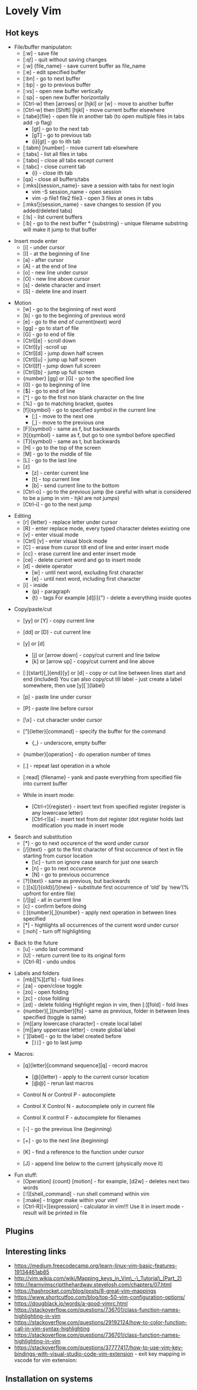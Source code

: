 # Lovely Vim

## Hot keys


- File/buffer manipulaton:
	+ [:w] - save file
	+ [:q!] - quit without saving changes
	+ [:w] {file_name} - save current buffer as file_name
	+ [:e] - edit specified buffer
	+ [:bn] - go to next buffer
	+ [:bp] - go to previous buffer
	+ [:vs] - open new buffer vertically
	+ [:sp] - open new buffer horizontally
	+ [Ctrl-w] then [arrows] or [hjkl] or [w] - move to another buffer
	+ [Ctrl-w] then [Shift] [hjkl] - move current buffer elsewhere
	+ [:tabe]{file} - open file in another tab (to open multiple files in tabs add -p flag)
		* [gt] - go to the next tab
        * [gT] - go to previous tab
        * {i}[gt] - go to ith tab
	+ [:tabm] [number] - move current tab elsewhere
	+ [:tabs] - list all files in tabs
	+ [:tabo] - close all tabs except current
	+ [:tabc] - close current tab
		* {i} - close ith tab
	+ [qa] - close all buffers/tabs
	+ [:mks]{session_name}- save a session with tabs for next login
        * vim -S session_name - open session
        * vim -p file1 file2 file3 - open 3 files at ones in tabs
	+ [:mks!]{session_name} - save changes to session (if you added/deleted tabs)
	+ [:ls] - list current buffers
	+ [:b] - go to the next buffer
        	* {substring} - unique filename substring will make it jump to that buffer


* Insert mode enter
	+ [i] - under cursor
	+ [I] - at the beginning of line
	+ [a] - after cursor
	+ [A] - at the end of line
	+ [o] - new line under cursor
	+ [O] - new line above cursor
	+ [s] - delete character and insert
	+ [S] - delete line and insert


- Motion
	+ [w] - go to the beginning of next word
	+ [b] - go to the beginning of previous word
	+ [e] - go to the end of current(next) word
	+ [gg] - go to start of file
	+ [G] - go to end of file
	+ [Ctrl][e] - scroll down
	+ [Ctrl][y] -scroll up
	+ [Ctrl][d] - jump down half screen
	+ [Ctrl][u] - jump up half screen
	+ [Ctrl][f] - jump down full screen
	+ [Ctrl][b] - jump up full screen
	+ {number} [gg] or [G] - go to the specified line
	+ [0] - go to beginning of line
	+ [$] - go to end of line
	+ [^] - go to the first non blank character on the line
	+ [%] - go to matching bracket, quotes
	+ [f]{symbol} - go to specified symbol in the current line
		* [;] - move to the next one
		* [,] - move to the previous one
	+ [F]{symbol} - same as f, but backwards
	+ [t]{symbol} - same as f, but go to one symbol before specified
	+ [T]{symbol} - same as t, but backwards
	+ [H] - go to the top of the screen
	+ [M] - go to the middle of file
	+ [L] - go to the last line
	+ [z]
		* [z] - center current line
		* [t] - top current line
		* [b] - send current line to the bottom
	+ [Ctrl-o] - go to the previous jump (be careful with what is considered to be a jump in vim - hjkl      are not jumps)
	+ [Ctrl-i] - go to the next jump


* Editing
	+ [r] {letter} - replace letter under cursor
	+ [R] - enter replace mode, every typed character deletes existing one
	+ [v] - enter visual mode
	+ [Ctrl] [v] - enter visual block mode
	+ [C] - erase from cursor till end of line and enter insert mode
	+ [cc] - erase current line and enter insert mode
	+ [ce] - delete current word and go to insert mode
	+ [d] - delete operator
		* [w] - until next word, excluding first character
		* [e] - until next word, including first character
	+ [i] - inside
		* {p} - paragraph
		* {t} - tags
	For example [d][i]{“} - delete a everything inside quotes


- Copy/paste/cut
	+ [yy] or [Y] - copy current line
	+ [dd] or [D] - cut current line
	+ [y] or [d]
		* [j] or [arrow down] - copy/cut current and line below
		* [k] or [arrow up] - copy/cut current and line above
	+ [:]{start}[,]{end}[y] or [d] - copy or cut line between lines start and end (included)
	You can also copy/cut till label - just create a label somewhere, then use [y][`]{label}
	+ [p] - paste line under cursor
	+ [P] - paste line before cursor
	+ [\x] - cut character under cursor
	+ [“]{letter}[command] - specify the buffer for the command
		* {_} - underscore, empty buffer
	+ {number}[operation] - do operation number of times
	+ [.] - repeat last operation in a whole
	+ [:read] {filename} - yank and paste everything from specified file into current buffer

	+ While in insert mode:
		* [Ctrl-r]{register} - insert text from specified register (register is any lowercase letter)
		* [Ctrl-r][a] - insert text from dot register (dot register holds last modification you made in insert mode


* Search and substitution
	+ [\*] -  go to next occurence of the word under cursor
	+ [/]{text} - got to the first character of first occurence of text in file starting from cursor location
		* [\c] - turn on ignore case search for just one search
		* [n] - go to next occurence
		* [N] - go to previous occurrence
	+ [?]{text} - same as previous, but backwards
	+ [:][s][/]{old}[/]{new} - substitute first occurrence of  ‘old’ by ‘new’(% upfront for entire file)
	+ [/][g] - all in current line
	+ [c] - confirm before doing
	+ [:]{number}[,]{number} - apply next operation in between lines specified
	+ [\*] - highlights all occurrences of the current word under cursor
	+ [:noh] - turn off highlighting


- Back to the future
	+ [u] - undo last command
	+ [U] - return current line to its original form
	+ [Ctrl-R] - undo undos


* Labels and folders
	+ [mb][%][zf’b] - fold lines
	+ [za] - open/close toggle
	+ [zo] - open folding
	+ [zc] - close folding
	+ [zd] - delete folding
Highlight region in vim, then [:][fold] - fold lines
	+ {number}[,]{number}[fo] - same as previous, folder in between lines specified (toggle is same)
	+ [m][any lowercase character] - create local label
	+ [m][any uppercase letter] - create global label
	+ [`][label] - go to the label created before
		* [`][`] - go to last jump


- Macros:
	+ [q]{letter}[command sequence][q] - record macros
		* [@]{letter} - apply to the current cursor location
		* [@@] - rerun last macros

	+ Control N or Control P - autocomplete
	+ Control X Control N - autocomplete only in current file
	+ Control X control F - autocomplete for filenames
	+ [-] - go the previous line (beginning)
	+ [+] - go to the next line (beginning)
	+ [K] - find a reference to the function under cursor
	+ [J] - append line below to the current (physically move it)


* Fun stuff:
	* [Operation] {count} [motion] - for example, [d2w] - deletes next two words
	* [:!][shell_command] - run shell command within vim
	* [:make] - trigger make within your vim!
	* [Ctrl-R][=][expression] - calculator in vim!!! Use it in insert mode - result will be printed in file


## Plugins

## Interesting links
- https://medium.freecodecamp.org/learn-linux-vim-basic-features-19134461ab85
- http://vim.wikia.com/wiki/Mapping_keys_in_Vim\_-\_Tutorial\_(Part_2)
- http://learnvimscriptthehardway.stevelosh.com/chapters/07.html
- https://hashrocket.com/blog/posts/8-great-vim-mappings
- https://www.shortcutfoo.com/blog/top-50-vim-configuration-options/
- https://dougblack.io/words/a-good-vimrc.html
- https://stackoverflow.com/questions/736701/class-function-names-highlighting-in-vim
- https://stackoverflow.com/questions/29192124/how-to-color-function-call-in-vim-syntax-highlighting
- https://stackoverflow.com/questions/736701/class-function-names-highlighting-in-vim
- https://stackoverflow.com/questions/37777417/how-to-use-vim-key-bindings-with-visual-studio-code-vim-extension - exit key mapping in vscode for vim extension:


## Installation on systems
